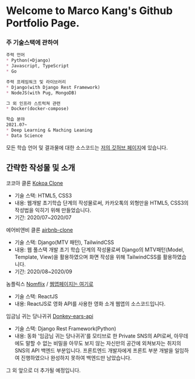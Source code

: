 Welcome to Marco Kang's Github Portfolio Page.
======
### 주 기술스택에 관하여

```markdown
주력 언어
* Python(+Django)
* Javascript, TypeScript
* Go

주력 프레임워크 및 라이브러리
* Django(with Django Rest Framework)
* NodeJS(with Pug, MongoDB)

그 외 인프라 스트럭쳐 관련
* Docker(docker-compose)

학습 분야
2021.07~
* Deep Learning & Maching Leaning
* Data Science
```

모든 학습 언어 및 결과물에 대한 소스코드는 [저의 깃허브 페이지](https://github.com/kmnkit)에 있습니다.

## 간략한 작성물 및 소개
코코아 클론 [Kokoa Clone](https://kmnkit.github.io/kokoa-clone-2020/)
- 기술 스택: HTML5, CSS3
- 내용: 웹개발 초기학습 단계의 작성물로써, 카카오톡의 외형만을 HTML5, CSS3의 작성법을 익히기 위해 만들었습니다.
- 기간: 2020/07~2020/07

에어비앤비 클론 [airbnb-clone](https://github.com/kmnkit/airbnb-clone)
- 기술 스택: Django(MTV 패턴), TailwindCSS
- 내용: 웹 풀스택 개발 초기 학습 단계의 작성물로써 Django의 MTV패턴(Model, Template, View)을 활용하였으며 화면 작성을 위해 TailwindCSS를 활용하였습니다.
- 기간: 2020/08~2020/09
  
놈플릭스 [Nomflix](https://github.com/kmnkit/nomflix/) / 
[웹앱페이지는 여기로](https://cocky-mayer-909d05.netlify.app/)
- 기술 스택: ReactJS
- 내용: ReactJS로 영화 API를 사용한 영화 소개 웹앱의 소스코드입니다.

임금님 귀는 당나귀귀 [Donkey-ears-api](https://github.com/Donkey-Ears/donkey-ears-api)
- 기술 스택: Django Rest Framework(Python)
- 내용: 동화 '임금님 귀는 당나귀귀'를 모티브로 한 Private SNS의 API로써, 아무데에도 말할 수 없는 비밀을 아무도 보지 않는 자신만의 공간에 외쳐보자는 취지의 SNS의 API 백엔드 부분입니다. 프론트엔드 개발자에게 프론트 부분 개발을 일임하여 진행하였으나 완성하지 못하여 백엔드만 남았습니다.

그 외 앞으로 더 추가될 예정입니다.